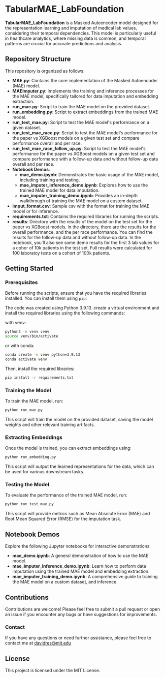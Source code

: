 # TabularMAE_LabFoundation

**TabularMAE_LabFoundation** is a Masked Autoencoder model designed for the representation learning and imputation of medical lab values, considering their temporal dependencies. This model is particularly useful in healthcare analytics, where missing data is common, and temporal patterns are crucial for accurate predictions and analysis.

## Repository Structure

This repository is organized as follows:

- **MAE.py**: Contains the core implementation of the Masked Autoencoder (MAE) model.
- **MAEImputer.py**: Implements the training and inference processes for the MAE model, specifically tailored for data imputation and embedding extraction.
- **run_mae.py**: Script to train the MAE model on the provided dataset.
- **run_embedding.py**: Script to extract embeddings from the trained MAE model.
- **run_test_mae.py**: Script to test the MAE model's performance on a given dataset.
- **run_test_mae_race.py**: Script to test the MAE model's performance for the paper vs XGBoost models on a given test set and compare performance overall and per race.
- **run_test_mae_race_follow_up.py**: Script to test the MAE model's performance for the paper vs XGBoost models on a given test set and compare performance with a follow-up data and without follow-up data overall and per race.
- **Notebook Demos**:
  - **mae_demo.ipynb**: Demonstrates the basic usage of the MAE model, including training and testing.
  - **mae_imputer_inference_demo.ipynb**: Explores how to use the trained MAE model for data imputation.
  - **mae_imputer_training_demo.ipynb**: Provides an in-depth walkthrough of training the MAE model on a custom dataset.
- **imput_format.csv**: Sample csv with the format for training the MAE model or for inference.
- **requirements.txt**: Contains the required libraries for running the scripts.
- **results**: Directory with the results of the model on the test set for the paper vs XGBoost models. In the directory, there are the results for the overall performance, and the per race performance. You can find the results for the follow-up data and without follow-up data. In the notebook, you'll also see some demo results for the first 3 lab values for a cohor of 10k patients in the test set. Full results were calculated for 100 laboratoy tests on a cohort of 100k patients.

## Getting Started

### Prerequisites

Before running the scripts, ensure that you have the required libraries installed. You can install them using `pip`:

The code was created using Python 3.9.13. create a virtual environment and install the required libraries using the following commands:

with venv:

```bash
python3 -m venv venv
source venv/bin/activate
```

or with conda:

```bash
conda create -n venv python=3.9.13
conda activate venv
```

Then, install the required libraries:

```bash
pip install -r requirements.txt
```

### Training the Model

To train the MAE model, run:

```bash
python run_mae.py
```

This script will train the model on the provided dataset, saving the model weights and other relevant training artifacts.

### Extracting Embeddings
Once the model is trained, you can extract embeddings using:

```bash
python run_embedding.py
```
This script will output the learned representations for the data, which can be used for various downstream tasks.

### Testing the Model
To evaluate the performance of the trained MAE model, run:

```bash
python run_test_mae.py
```

This script will provide metrics such as Mean Absolute Error (MAE) and Root Mean Squared Error (RMSE) for the imputation task.

## Notebook Demos

Explore the following Jupyter notebooks for interactive demonstrations:

- **mae_demo.ipynb**: A general demonstration of how to use the MAE model.
- **mae_imputer_inference_demo.ipynb**: Learn how to perform data imputation using the trained MAE model and embedding extraction.
- **mae_imputer_training_demo.ipynb**: A comprehensive guide to training the MAE model on a custom dataset, and inference.

## Contributions

Contributions are welcome! Please feel free to submit a pull request or open an issue if you encounter any bugs or have suggestions for improvements.

### Contact

If you have any questions or need further assistance, please feel free to contact me at davidres@mit.edu

## License

This project is licensed under the MIT License.
